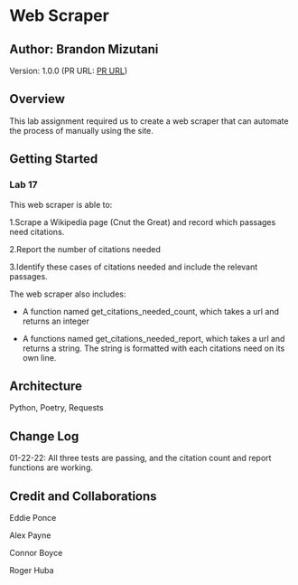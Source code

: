 # Web Scraper

## Author: Brandon Mizutani

Version: 1.0.0 (PR URL: [PR URL](https://github.com/bran2miz/web-scraper/pull/3))

## Overview

This lab assignment required us to create a web scraper that can automate the process of manually using the site.

## Getting Started

### Lab 17

This web scraper is able to:

1.Scrape a Wikipedia page (Cnut the Great) and record which passages need citations.

2.Report the number of citations needed

3.Identify these cases of citations needed and include the relevant passages.

The web scraper also includes:

- A function named
get_citations_needed_count, which takes a url and returns an integer

- A functions named get_citations_needed_report, which takes a url and returns a string. The string is formatted with each citations need on its own line.

## Architecture

Python, Poetry, Requests

## Change Log

01-22-22: All three tests are passing, and the citation count and report functions are working.

## Credit and Collaborations

Eddie Ponce

Alex Payne

Connor Boyce

Roger Huba
